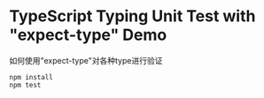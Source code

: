 TypeScript Typing Unit Test with "expect-type" Demo
===================================================

如何使用"expect-type"对各种type进行验证

```
npm install
npm test
```
